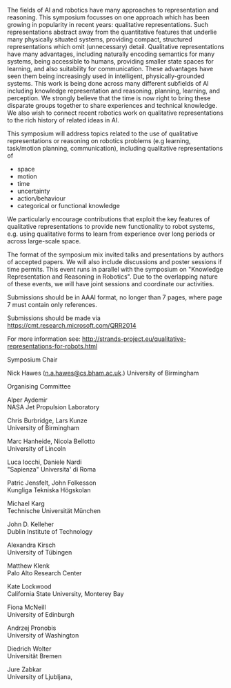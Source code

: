 The fields of AI and robotics have many approaches to representation and reasoning. This symposium focusses on one approach which has been growing in popularity in recent years: qualitative representations. Such representations abstract away from the quantitative features that underlie many physically situated systems, providing compact, structured representations which omit (unnecessary) detail. Qualitative representations have many advantages, including naturally encoding semantics for many systems, being accessible to humans, providing smaller state spaces for learning, and also suitability for communication. These advantages have seen them being increasingly used in intelligent, physically-grounded systems. This work is being done across many different subfields of AI including knowledge representation and reasoning, planning, learning, and perception. We strongly believe that the time is now right to bring these disparate groups together to share experiences and technical knowledge. We also wish to connect recent robotics work on qualitative representations to the rich history of related ideas in AI.

This symposium will address topics related to the use of qualitative representations or reasoning on robotics problems (e.g learning, task/motion planning, communication), including qualitative representations of

 * space
 * motion
 * time
 * uncertainty
 * action/behaviour
 * categorical or functional knowledge

We particularly encourage contributions that exploit the key features of qualitative representations to provide new functionality to robot systems, e.g. using qualitative forms to learn from experience over long periods or across large-scale space.

The format of the symposium mix invited talks and presentations by authors of accepted papers. We will also include discussions and poster sessions if time permits. This event runs in parallel with the symposium on "Knowledge Representation and Reasoning in Robotics". Due to the overlapping nature of these events, we will have joint sessions and coordinate our activities.

Submissions should be in AAAI format, no longer than 7 pages, where page 7 must contain only references. 

Submissions should be made via https://cmt.research.microsoft.com/QRR2014

For more information see: http://strands-project.eu/qualitative-representations-for-robots.html

Symposium Chair

Nick Hawes (n.a.hawes@cs.bham.ac.uk.)
University of Birmingham 

Organising Committee

Alper Aydemir  
NASA Jet Propulsion Laboratory 

Chris Burbridge, Lars Kunze  
University of Birmingham

Marc Hanheide, Nicola Bellotto  
University of Lincoln

Luca Iocchi, Daniele Nardi  
"Sapienza" Universita' di Roma  

Patric Jensfelt, John Folkesson  
Kungliga Tekniska Högskolan

Michael Karg  
Technische Universität München  

John D. Kelleher  
Dublin Institute of Technology

Alexandra Kirsch  
University of Tübingen

Matthew Klenk  
Palo Alto Research Center  

Kate Lockwood  
California State University, Monterey Bay

Fiona McNeill  
University of Edinburgh

Andrzej Pronobis  
University of Washington

Diedrich Wolter	 
Universität Bremen

Jure Zabkar  
University of Ljubljana,

